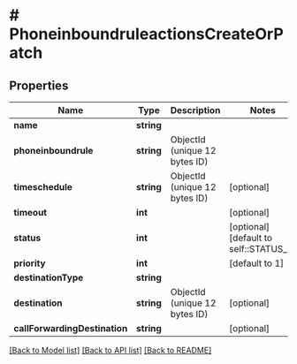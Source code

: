 # # PhoneinboundruleactionsCreateOrPatch

## Properties

Name | Type | Description | Notes
------------ | ------------- | ------------- | -------------
**name** | **string** |  |
**phoneinboundrule** | **string** | ObjectId (unique 12 bytes ID) |
**timeschedule** | **string** | ObjectId (unique 12 bytes ID) | [optional]
**timeout** | **int** |  | [optional]
**status** | **int** |  | [optional] [default to self::STATUS_1]
**priority** | **int** |  | [default to 1]
**destinationType** | **string** |  |
**destination** | **string** | ObjectId (unique 12 bytes ID) | [optional]
**callForwardingDestination** | **string** |  | [optional]

[[Back to Model list]](../../README.md#models) [[Back to API list]](../../README.md#endpoints) [[Back to README]](../../README.md)
